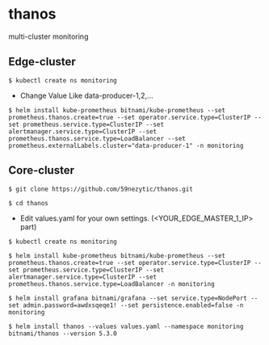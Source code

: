 # thanos
multi-cluster monitoring

## Edge-cluster

```
$ kubectl create ns monitoring
```
* Change Value Like data-producer-1,2,...
```
$ helm install kube-prometheus bitnami/kube-prometheus --set prometheus.thanos.create=true --set operator.service.type=ClusterIP --set prometheus.service.type=ClusterIP --set alertmanager.service.type=ClusterIP --set prometheus.thanos.service.type=LoadBalancer --set prometheus.externalLabels.cluster="data-producer-1" -n monitoring
```

## Core-cluster
```
$ git clone https://github.com/59nezytic/thanos.git
```
```
$ cd thanos
```
* Edit values.yaml for your own settings. (<YOUR_EDGE_MASTER_1_IP> part)
```
$ kubectl create ns monitoring
```
```
$ helm install kube-prometheus bitnami/kube-prometheus --set prometheus.thanos.create=true --set operator.service.type=ClusterIP --set prometheus.service.type=ClusterIP --set alertmanager.service.type=ClusterIP --set prometheus.thanos.service.type=LoadBalancer -n monitoring
```
```
$ helm install grafana bitnami/grafana --set service.type=NodePort --set admin.password=awdxsqeqe1! --set persistence.enabled=false -n monitoring
```
```
$ helm install thanos --values values.yaml --namespace monitoring bitnami/thanos --version 5.3.0
```
